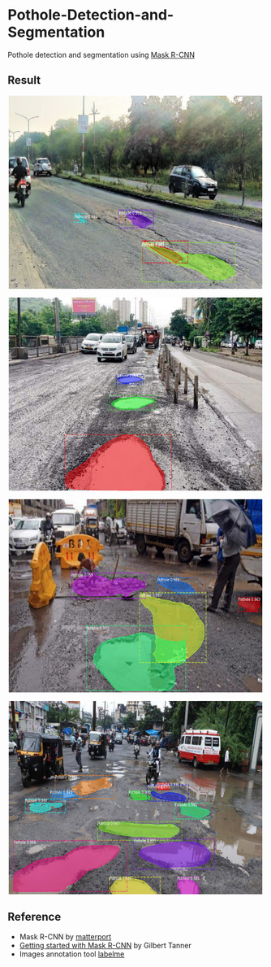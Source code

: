 # Pothole-Detection-and-Segmentation
Pothole detection and segmentation using [Mask R-CNN](https://github.com/matterport/Mask_RCNN)

## Result

<p align="center" width="100%">
<!--   <img align="left" alt="Before" src="demo/1.jpg" height="360px" width="455px">  -->
<!--   <img align="right" alt="After" src="demo/1r.png" height="360px" width="455px"> -->
  <img alt="Result1" src="demo/1r.png" height="380px" width="500px" >
</p>  

<p align="center" width="100%">
<!--   <img align="left" alt="Before" src="demo/2.jpg" height="360px" width="455px">  -->
<!--   <img align="right" alt="After" src="demo/2r.png" height="360px" width="455px"> -->
  <img alt="Result2" src="demo/2r.png" height="380px" width="500px">
</p>

<p align="center" width="100%">
<!--   <img align="left" alt="Before" src="demo/3.jpg" height="360px" width="455px">  -->
<!--   <img align="right" alt="After" src="demo/3r.png" height="360px" width="455px"> -->
  <img alt="Result3" src="demo/3r.png" height="380px" width="500px">
</p>

<p align="center" width="100%">
<!--   <img align="left" alt="Before" src="demo/4.jpg" height="360px" width="455px">  -->
<!--   <img align="right" alt="After" src="demo/4r.png" height="360px" width="455px"> -->
  <img alt="Result4" src="demo/4r.png" height="380px" width="500px">
</p>

## Reference
- Mask R-CNN by [matterport](https://github.com/matterport/Mask_RCNN)
- [Getting started with Mask R-CNN](https://gilberttanner.com/blog/getting-started-with-mask-rcnn-in-keras) by Gilbert Tanner
- Images annotation tool [labelme](https://github.com/wkentaro/labelme)
